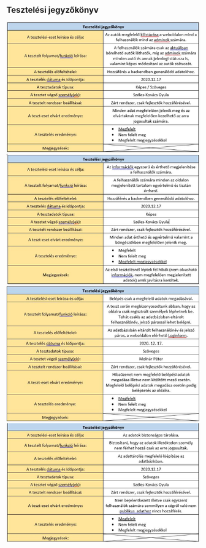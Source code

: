 ## Tesztelési jegyzőkönyv
![TesztelésiJegyzőkönyvCarListAndStatus](Pictures/tesztelesi_jegyzokonyv_car_list_and_status.jpg)
![TesztelésiJegyzőkönyvDisplay](Pictures/tesztelesi_jegyzokonyv_display.jpg)
![TesztelésiJegyzőkönyvLogin](Pictures/tesztelesi_jegyzokonyv_login.jpg)
![TesztelésiJegyzőkönyvStoraDataSafe](Pictures/tesztelesi_jegyzokonyv_store_data_safe.jpg)
